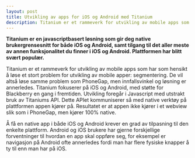 ```yaml
---
layout: post
title: Utvikling av apps for iOS og Android med Titanium
description: Titanium er et rammeverk for utvikling av mobile apps som har som hensikt å løse et stort problem for utvikling av mobile apper, nemlig segmentering.
---
```


**Titanium er en javascriptbasert løsning som gir deg native brukergrensesnitt for både iOS og Android, samt tilgang til det aller meste av annen funksjonalitet du finner i iOS og Android. Plattformen har blitt svært populær.**

Titanium er et rammeverk for utvikling av mobile apps som har som hensikt å løse et stort problem for utvikling av mobile apper: segmentering. De vil altså løse samme problem som PhoneGap, men innfallsvinkel og løsning er annerledes. Titanium fokuserer på iOS og Android, med støtte for Blackberry en gang i fremtiden. Utvikling foregår i Javascript med utstrakt bruk av Titaniums API. Dette APIet kommuniserer så med native verktøy på plattformen appen kjører på. Resultatet er at appen ikke kjører i et webview slik som i PhoneGap, men kjører 100% native.

Å få en native app i både iOS og Android krever en grad av tilpasning til den enkelte plattform. Android og iOS brukere har gjerne forskjellige forventninger til hvordan en app skal oppføre seg, for eksempel er navigasjon på Android ofte annerledes fordi man har flere fysiske knapper å ty til enn man har på iOS. 